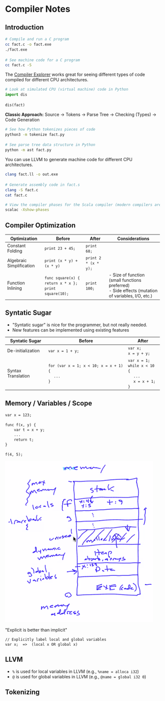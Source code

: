 # Compiler Notes

## Introduction

```sh
# Compile and run a C program
cc fact.c -o fact.exe
./fact.exe

# See machine code for a C program
cc fact.c -S
```

The [Compiler Explorer](https://godbolt.org/) works great for seeing different types of code compiled for different CPU architectures.

```py
# Look at simulated CPU (virtual machine) code in Python
import dis

dis(fact)
```

**Classic Approach:** Source &rarr; Tokens &rarr; Parse Tree &rarr; Checking (Types) &rarr; Code Generation

```sh
# See how Python tokenizes pieces of code
python3 -m tokenize fact.py

# See parse tree data structure in Python
python -m ast fact.py
```

You can use LLVM to generate machine code for different CPU architectures.

```sh
clang fact.ll -o out.exe

# Generate assembly code in fact.s
clang -S fact.c
cat fact.c
```

```sh
# View the compiler phases for the Scala compiler (modern compilers are much more involved than just the classic approach)
scalac -Xshow-phases
```

## Compiler Optimization

| Optimization             | Before                                                      | After                | Considerations                                                                                        |
| ------------------------ | ----------------------------------------------------------- | -------------------- | ----------------------------------------------------------------------------------------------------- |
| Constant Folding         | `print 23 + 45;`                                            | `print 68;`          |                                                                                                       |
| Algebraic Simplification | `print (x * y) + (x * y)`                                   | `print 2 * (x * y);` |                                                                                                       |
| Function Inlining        | `func square(x) { return x * x };` <br> `print square(10);` | `print 100;`         | - Size of function (small functions preferred) <br> - Side effects (mutation of variables, I/O, etc.) |

## Syntatic Sugar

-   "Syntatic sugar" is nice for the programmer, but not really needed.
-   New features can be implemented using existing features

| Syntatic Sugar     | Before                                                            | After                                                                                  |
| ------------------ | ----------------------------------------------------------------- | -------------------------------------------------------------------------------------- |
| De-initialization  | `var x = 1 + y;`                                                  | `var x;` <br> `x = y + y;`                                                             |
| Syntax Translation | `for (var x = 1; x < 10; x = x + 1) {` <br> &emsp; `...` <br> `}` | `var x = 1;` <br> `while x < 10 {` <br> &emsp; `...` <br> &emsp; `x = x + 1;` <br> `}` |

## Memory / Variables / Scope

```
var x = 123;

func f(x, y) {
    var t = x + y;
    ...
    return t;
}

f(4, 5);
```

![Memory](img/memory.png)

"Explicit is better than implicit"

```
// Explicitly label local and global variables
var x;  =>  (local x OR global x)
```

## LLVM

-   `%` is used for local variables in LLVM (e.g., `%name = alloca i32`)
-   `@` is used for global variables in LLVM (e.g., `@name = global i32 0`)

## Tokenizing
